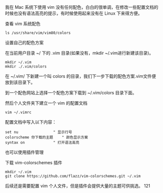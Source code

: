 我在 Mac 系统下使用 vim 没有任何配色，白白的很单调，在修改一些配置文档的时候也没有语法高亮的提示，有时候使用起来没有在 Linux 下来得方便。

查看 vim 系统配色
```
ls /usr/share/vim/vim80/colors
```

设置自己的配色方案

在当前用户目录 ~/ 下的 .vim 目录(如果没有，mkdir ~/.vim进行新建该目录)。
```
mkdir ~/.vim
mkdir ./.vim/colors
```
在 ~/.vim/ 下新建一个叫 colors 的目录，我们下一步下载的配色方案.vim文件便放到该目录下。

到一个配色网站上选择一个配色方案下载到 ~/.vim/colors 目录下面。


然后个人文件夹下建立一个 vim 的配置文档
```
vim ~/.vimrc
```

配置文档中写入以下内容：
```
set nu                " 显示行号
colorscheme 你下载的主题    " 颜色显示方案
syntax on             " 打开语法高亮
```

也可以使用插件管理

下载 vim-colorschemes 插件
```
mkdir ~/.vim
git clone https://github.com/flazz/vim-colorschemes.git ~/.vim
```
后续还是需要配置 vim 个人文件，但是插件会提供大量的主题可供挑选。
121

